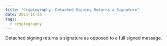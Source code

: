 ```yaml
---
title: "Cryptography: Detached Signing Returns a Signature"
date: 2021-11-25
tags:
  - cryptography
---
```


Detached signing returns a signature as opposed to a full signed message.
